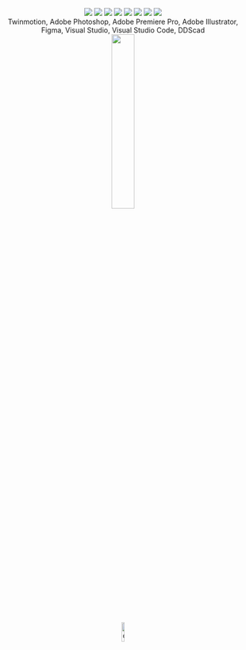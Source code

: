 <p align=center>
<img src="https://img.shields.io/badge/dotnet-be95be?style=flat&logo=dotnet&logoColor=ffffff&logoSize=auto">
<img src="https://img.shields.io/badge/blazor-be95be?style=flat&logo=blazor&logoColor=ffffff&logoSize=auto">
<img src="https://img.shields.io/badge/html-be95be?style=flat&logo=html5&logoColor=ffffff&logoSize=auto">
<img src="https://img.shields.io/badge/javascript-be95be?style=flat&logo=javascript&logoColor=ffffff&logoSize=auto">
<img src="https://img.shields.io/badge/css-be95be?style=flat&logo=css3&logoColor=ffffff&logoSize=auto">
<img src="https://img.shields.io/badge/sqlite-be95be?style=flat&logo=sqlite&logoColor=ffffff&logoSize=auto">
<img src="https://img.shields.io/badge/sass-be95be?style=flat&logo=sass&logoColor=ffffff&logoSize=auto">
<img src="https://img.shields.io/badge/xml-be95be?style=flat&logo=xml&logoColor=ffffff&logoSize=auto">
<br>
Twinmotion, Adobe Photoshop, Adobe Premiere Pro, Adobe Illustrator, Figma, Visual Studio, Visual Studio Code, DDScad
<br>
<!--START_SECTION:activity-->
<img height="30%" width="auto" src ="https://github-readme-stats.vercel.app/api/top-langs/?username=Amaliebra&layout=compact&hide_title=true&title_color=be95be&hide_border=true&theme=transparent&text_color=ffffff&icon_color=ffffff&bg_color=&langs_count=6&hide=&exclude_repo=">
  
<!--END_SECTION:activity-->
<div align=center>
  <img src="https://images.dog.ceo/breeds/african/n02116738_3720.jpg" alt="dog" height="10%" width="10%"/>
<div/>
</p>
